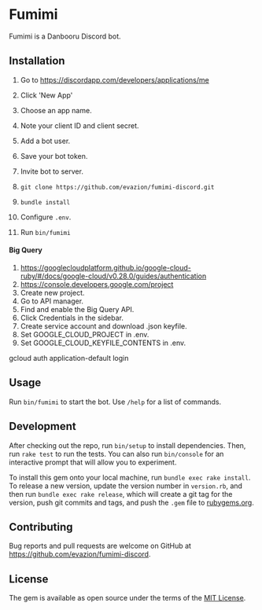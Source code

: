 # Fumimi

Fumimi is a Danbooru Discord bot.

## Installation

1. Go to https://discordapp.com/developers/applications/me
2. Click 'New App'
3. Choose an app name.
4. Note your client ID and client secret.
5. Add a bot user.
6. Save your bot token.
7. Invite bot to server.

1. `git clone https://github.com/evazion/fumimi-discord.git`
2. `bundle install`
3. Configure `.env`.
4. Run `bin/fumimi`

#### Big Query

1. https://googlecloudplatform.github.io/google-cloud-ruby/#/docs/google-cloud/v0.28.0/guides/authentication
2. https://console.developers.google.com/project
3. Create new project.
4. Go to API manager.
5. Find and enable the Big Query API.
6. Click Credentials in the sidebar.
7. Create service account and download .json keyfile.
8. Set GOOGLE_CLOUD_PROJECT in .env.
9. Set GOOGLE_CLOUD_KEYFILE_CONTENTS in .env.

gcloud auth application-default login

## Usage

Run `bin/fumimi` to start the bot. Use `/help` for a list of commands.

## Development

After checking out the repo, run `bin/setup` to install dependencies. Then, run
`rake test` to run the tests. You can also run `bin/console` for an interactive
prompt that will allow you to experiment.

To install this gem onto your local machine, run `bundle exec rake install`. To
release a new version, update the version number in `version.rb`, and then run
`bundle exec rake release`, which will create a git tag for the version, push
git commits and tags, and push the `.gem` file to
[rubygems.org](https://rubygems.org).

## Contributing

Bug reports and pull requests are welcome on GitHub at
https://github.com/evazion/fumimi-discord.

## License

The gem is available as open source under the terms of the [MIT License](http://opensource.org/licenses/MIT).
